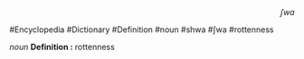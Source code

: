 
<div align="right"><i>ʃwa</i></div>

#Encyclopedia #Dictionary #Definition #noun #shwa #ʃwa #rottenness

*noun*
**Definition :** rottenness